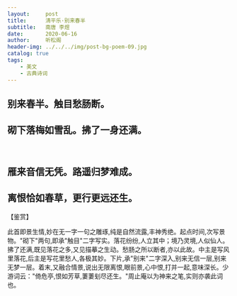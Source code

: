 ```yaml
---
layout:     post
title:      清平乐·别来春半 
subtitle:   南唐 李煜
date:       2020-06-16
author:     听松阁
header-img: ../../../img/post-bg-poem-09.jpg
catalog: true
tags:
    - 美文
    - 古典诗词
---
```


## 别来春半。触目愁肠断。
## 砌下落梅如雪乱。拂了一身还满。
&nbsp;
## 雁来音信无凭。路遥归梦难成。
## 离恨恰如春草，更行更远还生。

【鉴赏】

此首即景生情,妙在无一字一句之雕琢,纯是自然流露,丰神秀绝。起点时间,次写景物。"砌下"两句,即承"触目"二字写实。落花纷纷,人立其中；境乃灵境,人似仙人。拂了还满,既见落花之多,又见描摹之生动。愁肠之所以断者,亦以此故。中主是写风里落花,后主是写花里愁人,各极其妙。下片,承"别来"二字深入,别来无信一层,别来无梦一层。着末,又融合情景,说出无限离恨,眼前景,心中恨,打并一起,意味深长。少游词云："倚危亭,恨如芳草,萋萋刬尽还生。"周止庵以为神来之笔,实则亦袭此词也。

